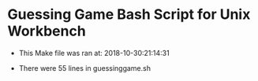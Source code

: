# Guessing Game Bash Script for Unix Workbench

* This Make file was ran at: 2018-10-30:21:14:31

* There were 55 lines in guessinggame.sh


